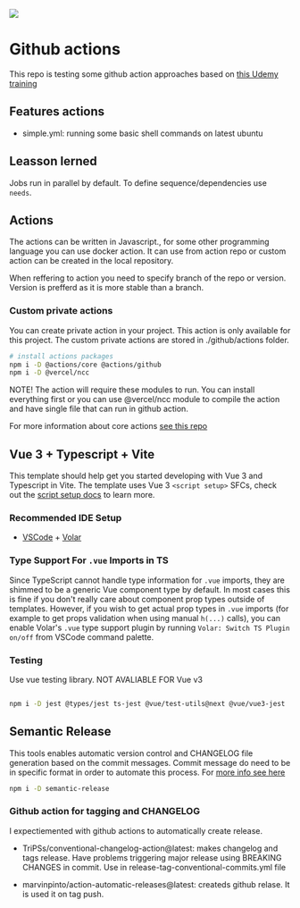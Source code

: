 ![](https://github.com/dmijatovic/github-ci-demo/workflows/DEV_TEST/badge.svg?branch=dev&event=push)

# Github actions

This repo is testing some github action approaches based on [this Udemy training](https://udemy.com/course/github-actions/learn)

## Features actions

- simple.yml: running some basic shell commands on latest ubuntu

## Leasson lerned

Jobs run in parallel by default. To define sequence/dependencies use `needs`.

## Actions

The actions can be written in Javascript., for some other programming language you can use docker action. It can use from action repo or custom action can be created in the local repository.

When reffering to action you need to specify branch of the repo or version. Version is prefferd as it is more stable than a branch.

### Custom private actions

You can create private action in your project. This action is only available for this project. The custom private actions are stored in ./github/actions folder.

```bash
# install actions packages
npm i -D @actions/core @actions/github
npm i -D @vercel/ncc
```

NOTE! The action will require these modules to run. You can install everything first or you can use @vercel/ncc module to compile the action and have single file that can run in github action.

For more information about core actions [see this repo](https://github.com/actions/toolkit)

## Vue 3 + Typescript + Vite

This template should help get you started developing with Vue 3 and Typescript in Vite. The template uses Vue 3 `<script setup>` SFCs, check out the [script setup docs](https://v3.vuejs.org/api/sfc-script-setup.html#sfc-script-setup) to learn more.

### Recommended IDE Setup

- [VSCode](https://code.visualstudio.com/) + [Volar](https://marketplace.visualstudio.com/items?itemName=johnsoncodehk.volar)

### Type Support For `.vue` Imports in TS

Since TypeScript cannot handle type information for `.vue` imports, they are shimmed to be a generic Vue component type by default. In most cases this is fine if you don't really care about component prop types outside of templates. However, if you wish to get actual prop types in `.vue` imports (for example to get props validation when using manual `h(...)` calls), you can enable Volar's `.vue` type support plugin by running `Volar: Switch TS Plugin on/off` from VSCode command palette.

### Testing

Use vue testing library. NOT AVALIABLE FOR Vue v3

```bash

npm i -D jest @types/jest ts-jest @vue/test-utils@next @vue/vue3-jest

```

## Semantic Release

This tools enables automatic version control and CHANGELOG file generation based on the commit messages. Commit message do need to be in specific format in order to automate this process. For [more info see here](https://github.com/semantic-release/semantic-release/tree/685d2b5455bd55611e0581672a899631f06beb90)

```bash
npm i -D semantic-release
```

### Github action for tagging and CHANGELOG

I expectiemented with github actions to automatically create release.

- TriPSs/conventional-changelog-action@latest: makes changelog and tags release. Have problems triggering major release using BREAKING CHANGES in commit. Use in release-tag-conventional-commits.yml file

- marvinpinto/action-automatic-releases@latest: createds github relase. It is used it on tag push.

